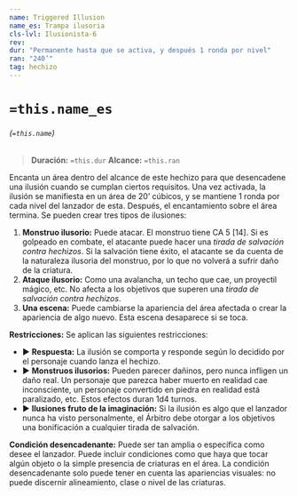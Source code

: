```yaml
---
name: Triggered Illusion
name_es: Trampa ilusoria
cls-lvl: Ilusionista-6
rev: 
dur: "Permanente hasta que se activa, y después 1 ronda por nivel"
ran: "240’"
tag: hechizo
---
```

# `=this.name_es`
###### (`=this.name`)

>**Duración:** `=this.dur`
>**Alcance:** `=this.ran`

Encanta un área dentro del alcance de este hechizo para que desencadene una ilusión cuando se cumplan ciertos requisitos. Una vez activada, la ilusión se manifiesta en un área de 20’ cúbicos, y se mantiene 1 ronda por cada nivel del lanzador de esta. Después, el encantamiento sobre el área termina. Se pueden crear tres tipos de ilusiones:
1.  **Monstruo ilusorio:** Puede atacar. El monstruo tiene CA 5 [14]. Si es golpeado en combate, el atacante puede hacer una _tirada de salvación contra hechizos_. Si la salvación tiene éxito, el atacante se da cuenta de la naturaleza ilusoria del monstruo, por lo que no volverá a sufrir daño de la criatura.
2.  **Ataque ilusorio:** Como una avalancha, un techo que cae, un proyectil mágico, etc. No afecta a los objetivos que superen una _tirada de salvación contra hechizos_.
3.  **Una escena:** Puede cambiarse la apariencia del área afectada o crear la apariencia de algo nuevo. Esta escena desaparece si se toca.

**Restricciones:** Se aplican las siguientes restricciones: 
- ▶ **Respuesta:** La ilusión se comporta y responde según lo decidido por el personaje cuando lanza el hechizo. 
- ▶ **Monstruos ilusorios:** Pueden parecer dañinos, pero nunca infligen un daño real. Un personaje que parezca haber muerto en realidad cae inconsciente, un personaje convertido en piedra en realidad está paralizado, etc. Estos efectos duran 1d4 turnos. 
- ▶ **Ilusiones fruto de la imaginación:** Si la ilusión es algo que el lanzador nunca ha visto personalmente, el Árbitro debe otorgar a los objetivos una bonificación a cualquier tirada de salvación.

**Condición desencadenante:** Puede ser tan amplia o específica como desee el lanzador. Puede incluir condiciones como que haya que tocar algún objeto o la simple presencia de criaturas en el área. La condición desencadenante solo puede tener en cuenta las apariencias visuales: no puede discernir alineamiento, clase o nivel de las criaturas.